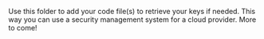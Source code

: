 Use this folder to add your code file(s) to retrieve your keys if needed. This way you can use a security management system for a cloud provider. More to come!